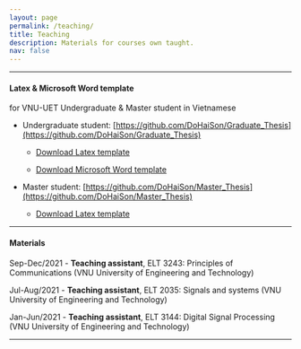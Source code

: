 ```yaml
---
layout: page
permalink: /teaching/
title: Teaching
description: Materials for courses own taught.
nav: false
---
```


---

<h4>Latex & Microsoft Word template</h4> for VNU-UET Undergraduate & Master student in Vietnamese

- Undergraduate student: [https://github.com/DoHaiSon/Graduate_Thesis](https://github.com/DoHaiSon/Graduate_Thesis)

    - [Download Latex template](https://github.com/DoHaiSon/Graduate_Thesis/archive/refs/heads/master.zip)

    - [Download Microsoft Word template](https://github.com/DoHaiSon/Graduate_Thesis/raw/master/Word_template.docx)

- Master student: [https://github.com/DoHaiSon/Master_Thesis](https://github.com/DoHaiSon/Master_Thesis)

    - [Download Latex template](https://github.com/DoHaiSon/Master_Thesis/archive/refs/heads/master.zip)

---

<h4>Materials</h4>

Sep-Dec/2021 - **Teaching assistant**, ELT 3243: Principles of Communications (VNU University of Engineering and Technology)

Jul-Aug/2021 - **Teaching assistant**, ELT 2035: Signals and systems (VNU University of Engineering and Technology)

Jan-Jun/2021 - **Teaching assistant**, ELT 3144: Digital Signal Processing (VNU University of Engineering and Technology)

---
